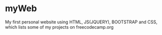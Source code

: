 # myWeb
My first personal website using HTML, JS(JQUERY), BOOTSTRAP and CSS, which lists some of my projects on freecodecamp.org
